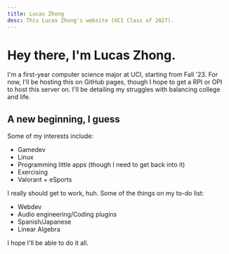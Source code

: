 ```yaml
---
title: Lucas Zhong
desc: This Lucas Zhong's website (UCI Class of 2027).
--- 
```


# Hey there, I'm Lucas Zhong. 

I'm a first-year computer science major at UCI, starting from Fall '23. For now, I'll be hosting this on GitHub pages, though I hope to get a RPI or OPI to host this server on. I'll be detailing my struggles with balancing college and life.

## A new beginning, I guess

Some of my interests include:

- Gamedev
- Linux
- Programming little apps (though I need to get back into it)
- Exercising
- Valorant + eSports

I really should get to work, huh. Some of the things on my to-do list:

- Webdev
- Audio engineering/Coding plugins
- Spanish/Japanese
- Linear Algebra

I hope I'll be able to do it all.
